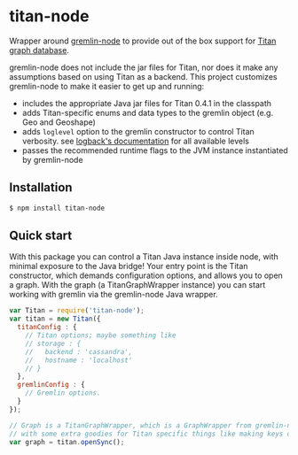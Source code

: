 titan-node
==========

Wrapper around [gremlin-node](https://github.com/inolen/gremlin-node) to provide out of the box support for [Titan graph database](https://github.com/thinkaurelius/titan).

gremlin-node does not include the jar files for Titan, nor does it make any assumptions based on using Titan as a backend. This project customizes gremlin-node to make it easier to get up and running:

 * includes the appropriate Java jar files for Titan 0.4.1 in the classpath
 * adds Titan-specific enums and data types to the gremlin object (e.g. Geo and Geoshape)
 * adds `loglevel` option to the gremlin constructor to control Titan verbosity. see [logback's documentation](http://logback.qos.ch/manual/architecture.html) for all available levels
 * passes the recommended runtime flags to the JVM instance instantiated by gremlin-node

## Installation

```bash
$ npm install titan-node
```

## Quick start

With this package you can control a Titan Java instance inside node, with
minimal exposure to the Java bridge! Your entry point is the Titan constructor,
which demands configuration options, and allows you to open a graph. With the
graph (a TitanGraphWrapper instance) you can start working with gremlin via
the gremlin-node Java wrapper.

```javascript
var Titan = require('titan-node');
var titan = new Titan({
  titanConfig : {
    // Titan options; maybe something like
    // storage : {
    //   backend : 'cassandra',
    //   hostname : 'localhost'
    // }
  },
  gremlinConfig : {
    // Gremlin options.
  }
});

// Graph is a TitanGraphWrapper, which is a GraphWrapper from gremlin-node
// with some extra goodies for Titan specific things like making keys or labels.
var graph = titan.openSync();
```
